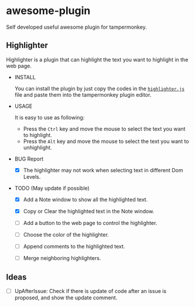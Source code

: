 # awesome-plugin
Self developed useful awesome plugin for tampermonkey.

## Highlighter
Highlighter is a plugin that can highlight the text you want to highlight in the web page.
- INSTALL

  You can install the plugin by just copy the codes in the [`highlighter.js`](\Highlighter.js) file and paste them into the tampermonkey plugin editor.

- USAGE
  
  It is easy to use as following:
  - Press the `Ctrl` key and move the mouse to select the text you want to highlight.
  - Press the `Alt` key and move the mouse to select the text you want to unhighlight.

- BUG Report
  - [x] The highlighter may not work when selecting text in different Dom Levels.

- TODO (May update if possible)
  - [x] Add a Note window to show all the highlighted text.
  - [x] Copy or Clear the highlighted text in the Note window.
  - [ ] Add a button to the web page to control the highlighter.
  - [ ] Choose the color of the highlighter.
  - [ ] Append comments to the highlighted text.
  - [ ] Merge neighboring highlighters.


## Ideas
- [ ] UpAfterIssue: Check if there is update of code after an issue is proposed, and show the update comment.